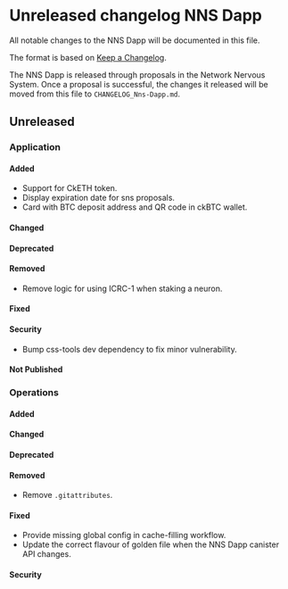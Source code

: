 # Unreleased changelog NNS Dapp

All notable changes to the NNS Dapp will be documented in this file.

The format is based on [Keep a Changelog](https://keepachangelog.com/en/1.0.0/).

The NNS Dapp is released through proposals in the Network Nervous System. Once a
proposal is successful, the changes it released will be moved from this file to
`CHANGELOG_Nns-Dapp.md`.

## Unreleased

### Application

#### Added

* Support for CkETH token.
* Display expiration date for sns proposals.
* Card with BTC deposit address and QR code in ckBTC wallet.

#### Changed

#### Deprecated

#### Removed

* Remove logic for using ICRC-1 when staking a neuron.

#### Fixed

#### Security

* Bump css-tools dev dependency to fix minor vulnerability.

#### Not Published

### Operations

#### Added

#### Changed

#### Deprecated

#### Removed

* Remove `.gitattributes`.

#### Fixed

* Provide missing global config in cache-filling workflow.
* Update the correct flavour of golden file when the NNS Dapp canister API changes.

#### Security
